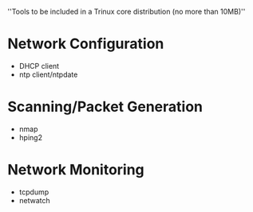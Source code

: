 ''Tools to be included in a Trinux core distribution (no more than 10MB)''

# Network Configuration #
  * DHCP client
  * ntp client/ntpdate

# Scanning/Packet Generation #
  * nmap
  * hping2

# Network Monitoring #

  * tcpdump
  * netwatch